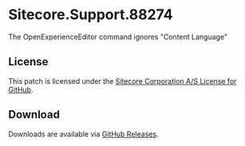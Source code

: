 # Sitecore.Support.88274
The OpenExperienceEditor command ignores &quot;Content Language&quot;

## License  
This patch is licensed under the [Sitecore Corporation A/S License for GitHub](https://github.com/sitecoresupport/Sitecore.Support.88274/blob/master/LICENSE).  

## Download  
Downloads are available via [GitHub Releases](https://github.com/sitecoresupport/Sitecore.Support.88274/releases).  
